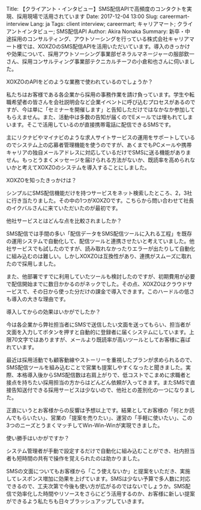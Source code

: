 Title: 【クライアント・インタビュー】SMS配信APIで高頻度のコンタクトを実現、採用現場で活用されています
Date: 2017-12-04 13:00
Slug: careermart-interview
Lang: ja
Tags: client interview; careermart; キャリアマート; クライアントインタビュー; SMS配信API
Author: Akira Nonaka
Summary: 新卒・中途採用のコンサルティング、アウトソーシングを行っている株式会社キャリアマート様では、XOXZOのSMS配信APIを活用いただいています。導入のきっかけや効果について、採用アウトソーシング事業部ゼネラルマネージャーの服部欽一さん、採用コンサルティング事業部テクニカルチーフの小倉和也さんに伺いました。



XOXZOのAPIをどのような業務で使われているのでしょうか？

私たちはお客様である各企業から採用の事務作業を請け負っています。学生や転職希望者の皆さんを会社説明会など企業イベントに呼び込むプロセスがあるのですが、今は単に「セミナーを開催します」と告知しただけではなかなか参加してもらえません。また、活動中は多数の告知が届くのでEメールでは埋もれてしまいます。そこで活用しているのが直接携帯電話に配信できるSMSです。

主にリクナビやマイナビのような求人サイトサービスの運用をサポートしているのでシステム上の応募者管理機能を使うのですが、あくまでもPCメールや携帯キャリアの独自メールアドレスに対応しているだけでSMSに送る機能がありません。もっとうまくメッセージを届けられる方法がないか、既読率を高められないかと考えてXOXZOのシステムを導入することにしました。

XOXZOを知ったきっかけは？

シンプルにSMS配信機能だけを持つサービスをネット検索したところ、2，3社に行き当たりました。その中の1つがXOXZOです。こちらから問い合わせて社長のイクバルさんに来ていただいたのが最初です。

他社サービスとはどんな点を比較されましたか？

SMS配信では手間の多い「配信データをSMS配信ツールに入れる工程」を既存の運用システムで自動化して、配信ツールと連携させたいと考えていました。他社サービスでも試したのですが、読み取れなかったりエラーが出たりして自動化に組み込むのは難しい。しかしXOXZOは互換性があり、連携がスムーズに取れたので採用しました。

また、他部署ですでに利用していたツールも検討したのですが、初期費用が必要で配信開始までに数日かかるのがネックでした。その点、XOXZOはクラウドサービスで、その日から使った分だけの課金で導入できます。このハードルの低さも導入の大きな理由です。

導入してからの効果はいかがでしたか？

今は各企業から弊社担当者にSMSで送信したい文面を送ってもらい、担当者が文面を入力してボタンを押すと自動的に登録者に届くシステムにしています。上限70文字ではありますが、メールより既読率が高いツールとしてお客様に喜ばれています。

最近は採用活動でも顧客動線やストーリーを重視したプランが求められるので、SMS配信ツールを組み込むことで営業も提案しやすくなったと聞きました。実際、本格導入後からSMS配信数は右肩上がりで、低コストでこまめに求職者と接点を持ちたい採用担当の方からはどんどん依頼が入ってきます。またSMSで直接告知送付できる採用サービスは少ないので、他社との差別化の一つになりました。

正直にいうとお客様からの反響は予想以上です。結果としてお客様の「何とか読んでもらいたい」、営業の「提案を売りたい」、運営の「手軽に使いたい」、この3つのニーズとうまくマッチしてWin-Win-Winが実現できました。

使い勝手はいかがですか？

システム管理者が手動で設定するだけで自動化に組み込むことができ、社内担当者も短時間の共有で操作を覚えられたのは助かりました。

SMSの文面についてもお客様から「こう使えないか」と提案をいただき、実施してレスポンス増加に効果を上げています。SMSは少ない予算で多人数に対応できるので、工夫次第で今後も使い方が広がるのではないでしょうか。SMS配信で効率化した時間やリソースをさらにどう活用するのか、お客様に新しい提案ができるよう私たちも日々ブラッシュアップしていきます。



